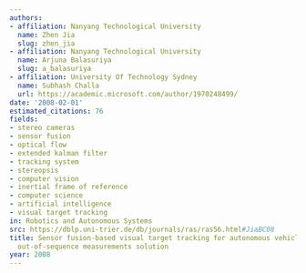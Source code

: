 ```yaml
---
authors:
- affiliation: Nanyang Technological University
  name: Zhen Jia
  slug: zhen_jia
- affiliation: Nanyang Technological University
  name: Arjuna Balasuriya
  slug: a_balasuriya
- affiliation: University Of Technology Sydney
  name: Subhash Challa
  url: https://academic.microsoft.com/author/1970248499/
date: '2008-02-01'
estimated_citations: 76
fields:
- stereo cameras
- sensor fusion
- optical flow
- extended kalman filter
- tracking system
- stereopsis
- computer vision
- inertial frame of reference
- computer science
- artificial intelligence
- visual target tracking
in: Robotics and Autonomous Systems
src: https://dblp.uni-trier.de/db/journals/ras/ras56.html#JiaBC08
title: Sensor fusion-based visual target tracking for autonomous vehicles with the
  out-of-sequence measurements solution
year: 2008
---
```


